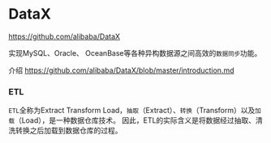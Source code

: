 # DataX

https://github.com/alibaba/DataX

实现MySQL、Oracle、 OceanBase等各种异构数据源之间高效的`数据同步`功能。

介绍 https://github.com/alibaba/DataX/blob/master/introduction.md

### ETL

`ETL`全称为Extract Transform Load，`抽取`（Extract）、`转换`（Transform）以及`加载`（Load），是一种数据仓库技术。
因此，ETL的实际含义是将数据经过抽取、清洗转换之后加载到数据仓库的过程。


